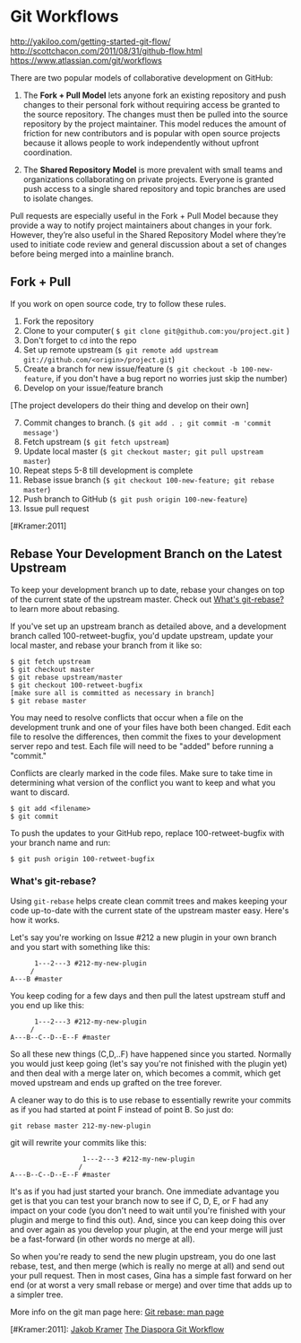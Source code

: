 # Git Workflows #

http://yakiloo.com/getting-started-git-flow/
http://scottchacon.com/2011/08/31/github-flow.html
https://www.atlassian.com/git/workflows


There are two popular models of collaborative development on GitHub:

1. The **Fork + Pull Model** lets anyone fork an existing repository and push changes to their personal fork without requiring access be granted to the source repository. The changes must then be pulled into the source repository by the project maintainer. This model reduces the amount of friction for new contributors and is popular with open source projects because it allows people to work independently without upfront coordination.

2. The **Shared Repository Model** is more prevalent with small teams and organizations collaborating on private projects. Everyone is granted push access to a single shared repository and topic branches are used to isolate changes.

Pull requests are especially useful in the Fork + Pull Model because they provide a way to notify project maintainers about changes in your fork. However, they’re also useful in the Shared Repository Model where they’re used to initiate code review and general discussion about a set of changes before being merged into a mainline branch.

## Fork + Pull ##

If you work on open source code, try to follow these rules.

1. Fork the repository
2. Clone to your computer( `$ git clone git@github.com:you/project.git` )
3. Don't forget to `cd` into the repo
4. Set up remote upstream (`$ git remote add upstream git://github.com/<origin>/project.git`)
5. Create a branch for new issue/feature (`$ git checkout -b 100-new-feature`, if you don't have a bug report no worries just skip the number)
6. Develop on your issue/feature branch

[The project developers do their thing and develop on their own]

7. Commit changes to branch. (`$ git add . ; git commit -m 'commit message'`)
8. Fetch upstream (`$ git fetch upstream`)
9. Update local master (`$ git checkout master; git pull upstream master`)
10. Repeat steps 5-8 till development is complete
11. Rebase issue branch (`$ git checkout 100-new-feature; git rebase master`)
12. Push branch to GitHub (`$ git push origin 100-new-feature`)
13. Issue pull request

[#Kramer:2011]

## Rebase Your Development Branch on the Latest Upstream ##

To keep your development branch up to date, rebase your changes on top of the current state of the upstream master. Check out [What's git-rebase?](#gitrebase1) to learn more about rebasing.

If you've set up an upstream branch as detailed above, and a development branch called 100-retweet-bugfix, you'd update upstream, update your local master, and rebase your branch from it like so:

	$ git fetch upstream
	$ git checkout master
	$ git rebase upstream/master
	$ git checkout 100-retweet-bugfix
	[make sure all is committed as necessary in branch]
	$ git rebase master

You may need to resolve conflicts that occur when a file on the development trunk and one of your files have both been changed. Edit each file to resolve the differences, then commit the fixes to your development server repo and test. Each file will need to be "added" before running a "commit."

Conflicts are clearly marked in the code files. Make sure to take time in determining what version of the conflict you want to keep and what you want to discard.

	$ git add <filename>
	$ git commit

To push the updates to your GitHub repo, replace 100-retweet-bugfix with your branch name and run:

	$ git push origin 100-retweet-bugfix

### What's git-rebase? ###

Using `git-rebase` helps create clean commit trees and makes keeping your code up-to-date with the current state of the upstream master easy. Here's how it works.

Let's say you're working on Issue #212 a new plugin in your own branch and you start with something like this:

          1---2---3 #212-my-new-plugin
         /
    A---B #master

You keep coding for a few days and then pull the latest upstream stuff and you end up like this:

          1---2---3 #212-my-new-plugin
         /
    A---B--C--D--E--F #master

So all these new things (C,D,..F) have happened since you started. Normally you would just keep going (let's say you're not finished with the plugin yet) and then deal with a merge later on, which becomes a commit, which get moved upstream and ends up grafted on the tree forever.

A cleaner way to do this is to use rebase to essentially rewrite your commits as if you had started at point F instead of point B. So just do:

	git rebase master 212-my-new-plugin

git will rewrite your commits like this:

                      1---2---3 #212-my-new-plugin
                     /
    A---B--C--D--E--F #master

It's as if you had just started your branch. One immediate advantage you get is that you can test your branch now to see if C, D, E, or F had any impact on your code (you don't need to wait until you're finished with your plugin and merge to find this out). And, since you can keep doing this over and over again as you develop your plugin, at the end your merge will just be a fast-forward (in other words no merge at all).

So when you're ready to send the new plugin upstream, you do one last rebase, test, and then merge (which is really no merge at all) and send out your pull request. Then in most cases, Gina has a simple fast forward on her end (or at worst a very small rebase or merge) and over time that adds up to a simpler tree.

More info on the git man page here:
[Git rebase: man page](http://schacon.github.com/git/git-rebase.html)

[#Kramer:2011]: [Jakob Kramer](https://github.com/gandaro) [The Diaspora Git Workflow](https://github.com/diaspora/diaspora/wiki/Git-Workflow)
